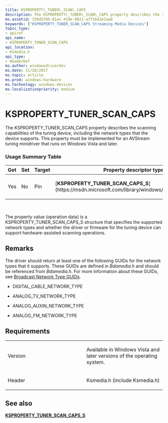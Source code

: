 ```yaml
---
title: KSPROPERTY\_TUNER\_SCAN\_CAPS
description: The KSPROPERTY\_TUNER\_SCAN\_CAPS property describes the scanning capabilities of the tuning device, including the network types that the device supports.
ms.assetid: 339d5f6b-81ac-419e-9821-a7f1642e1aa8
keywords: ["KSPROPERTY_TUNER_SCAN_CAPS Streaming Media Devices"]
topic_type:
- apiref
api_name:
- KSPROPERTY_TUNER_SCAN_CAPS
api_location:
- Ksmedia.h
api_type:
- HeaderDef
ms.author: windowsdriverdev
ms.date: 11/28/2017
ms.topic: article
ms.prod: windows-hardware
ms.technology: windows-devices
ms.localizationpriority: medium
---
```


# KSPROPERTY\_TUNER\_SCAN\_CAPS


The KSPROPERTY\_TUNER\_SCAN\_CAPS property describes the scanning capabilities of the tuning device, including the network types that the device supports. This property must be implemented for an AVStream tuning minidriver that runs on Windows Vista and later.

### <span id="Usage_Summary_Table"></span><span id="usage_summary_table"></span><span id="USAGE_SUMMARY_TABLE"></span>Usage Summary Table

<table>
<colgroup>
<col width="20%" />
<col width="20%" />
<col width="20%" />
<col width="20%" />
<col width="20%" />
</colgroup>
<thead>
<tr class="header">
<th>Get</th>
<th>Set</th>
<th>Target</th>
<th>Property descriptor type</th>
<th>Property value type</th>
</tr>
</thead>
<tbody>
<tr class="odd">
<td><p>Yes</p></td>
<td><p>No</p></td>
<td><p>Pin</p></td>
<td><p>[<strong>KSPROPERTY_TUNER_SCAN_CAPS_S</strong>](https://msdn.microsoft.com/library/windows/hardware/ff565892)</p></td>
<td><p>KSPROPERTY_TUNER_SCAN_CAPS_S</p></td>
</tr>
</tbody>
</table>

 

The property value (operation data) is a KSPROPERTY\_TUNER\_SCAN\_CAPS\_S structure that specifies the supported network types and whether the driver or firmware for the tuning device can support hardware-assisted scanning operations.

Remarks
-------

The driver should return at least one of the following GUIDs for the network types that it supports. These GUIDs are defined in *Bdamedia.h* and should be referenced from *Bdamedia.h*. For more information about these GUIDs, see [Broadcast Network Type GUIDs](broadcast-network-type-guids.md).

-   DIGITAL\_CABLE\_NETWORK\_TYPE

-   ANALOG\_TV\_NETWORK\_TYPE

-   ANALOG\_AUXIN\_NETWORK\_TYPE

-   ANALOG\_FM\_NETWORK\_TYPE

Requirements
------------

<table>
<colgroup>
<col width="50%" />
<col width="50%" />
</colgroup>
<tbody>
<tr class="odd">
<td><p>Version</p></td>
<td><p>Available in Windows Vista and later versions of the operating system.</p></td>
</tr>
<tr class="even">
<td><p>Header</p></td>
<td>Ksmedia.h (include Ksmedia.h)</td>
</tr>
</tbody>
</table>

## <span id="see_also"></span>See also


[**KSPROPERTY\_TUNER\_SCAN\_CAPS\_S**](https://msdn.microsoft.com/library/windows/hardware/ff565892)

 

 







